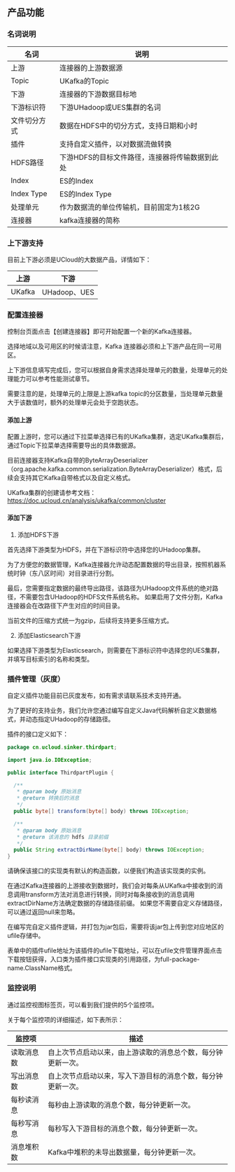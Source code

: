 ## 产品功能

### 名词说明

| 名词         | 说明                                           |
|--------------|------------------------------------------------|
| 上游         | 连接器的上游数据源                             |
| Topic        | UKafka的Topic                                  |
| 下游         | 连接器的下游数据目标地                         |
| 下游标识符   | 下游UHadoop或UES集群的名词                     |
| 文件切分方式 | 数据在HDFS中的切分方式，支持日期和小时         |
| 插件         | 支持自定义插件，以对数据流做转换               |
| HDFS路径     | 下游HDFS的目标文件路径，连接器将传输数据到此处 |
| Index        | ES的Index                                      |
| Index Type   | ES的Index Type                                 |
| 处理单元     | 作为数据流的单位传输机，目前固定为1核2G        |
| 连接器       | kafka连接器的简称                              |

### 上下游支持

目前上下游必须是UCloud的大数据产品，详情如下：

| 上游     |  下游      |
| ---------- | ---------- |
| UKafka      | UHadoop、UES |

### 配置连接器

控制台页面点击【创建连接器】即可开始配置一个新的Kafka连接器。

选择地域以及可用区的时候请注意，Kafka 连接器必须和上下游产品在同一可用区。

上下游信息填写完成后，您可以根据自身需求选择处理单元的数量，处理单元的处理能力可以参考性能测试章节。

需要注意的是，处理单元的上限是上游kafka topic的分区数量，当处理单元数量大于该数值时，额外的处理单元会处于空跑状态。

#### 添加上游

配置上游时，您可以通过下拉菜单选择已有的UKafka集群，选定UKafka集群后，通过Topic下拉菜单选择需要导出的具体数据源。

目前连接器支持Kafka自带的ByteArrayDeserializer（org.apache.kafka.common.serialization.ByteArrayDeserializer）格式，后续会支持其它Kafka自带格式以及自定义格式。

UKafka集群的创建请参考文档：https://doc.ucloud.cn/analysis/ukafka/common/cluster

#### 添加下游

 1. 添加HDFS下游

首先选择下游类型为HDFS，并在下游标识符中选择您的UHadoop集群。

为了方便您的数据管理，Kafka连接器允许动态配置数据的导出目录，按照机器系统时钟（东八区时间）对目录进行分割。

最后，您需要指定数据的最终导出路径，该路径为UHadoop文件系统的绝对路径，不需要包含UHadoop的HDFS文件系统名称。
如果启用了文件分割，Kafka连接器会在改路径下产生对应的时间目录。

当前文件的压缩方式统一为gzip，后续将支持更多压缩方式。

 2. 添加Elasticsearch下游

如果选择下游类型为Elasticsearch，则需要在下游标识符中选择您的UES集群，并填写目标索引的名称和类型。

### 插件管理（灰度） 

自定义插件功能目前已灰度发布，如有需求请联系技术支持开通。

为了更好的支持业务，我们允许您通过编写自定义Java代码解析自定义数据格式，并动态指定UHadoop的存储路径。

插件的接口定义如下：

``` java
package cn.ucloud.sinker.thirdpart;

import java.io.IOException;

public interface ThirdpartPlugin {

  /**
   * @param body 原始消息
   * @return 转换后的消息
   */
  public byte[] transform(byte[] body) throws IOException;

  /**
   * @param body 原始消息
   * @return 该消息的 hdfs 目录前缀
   */
  public String extractDirName(byte[] body) throws IOException;
}
```

请确保该接口的实现类有默认的构造函数，以便我们构造该实现类的实例。

在通过Kafka连接器的上游接收到数据时，我们会对每条从UKafka中接收到的消息调用transform方法对消息进行转换，同时对每条接收到的消息调用extractDirName方法确定数据的存储路径前缀。
如果您不需要自定义存储路径，可以通过返回null来忽略。

在编写完自定义插件逻辑，并打包为jar包后，需要将该jar包上传到您对应地区的ufile存储中。

表单中的插件ufile地址为该插件的ufile下载地址，可以在ufile文件管理界面点击下载按钮获得，入口类为插件接口实现类的引用路径，为full-package-name.ClassName格式。

### 监控说明

通过监控视图标签页，可以看到我们提供的5个监控项。

关于每个监控项的详细描述，如下表所示：

| 监控项     | 描述                                                         |
|------------|--------------------------------------------------------------|
| 读取消息数 | 自上次节点启动以来，由上游读取的消息总个数，每分钟更新一次。 |
| 写出消息数 | 自上次节点启动以来，写入下游目标的消息个数，每分钟更新一次。 |
| 每秒读消息 | 每秒由上游读取的消息个数，每分钟更新一次。                   |
| 每秒写消息 | 每秒写入下游目标的消息个数，每分钟更新一次。                 |
| 消息堆积数 | Kafka中堆积的未导出数据量，每分钟更新一次。                  |
